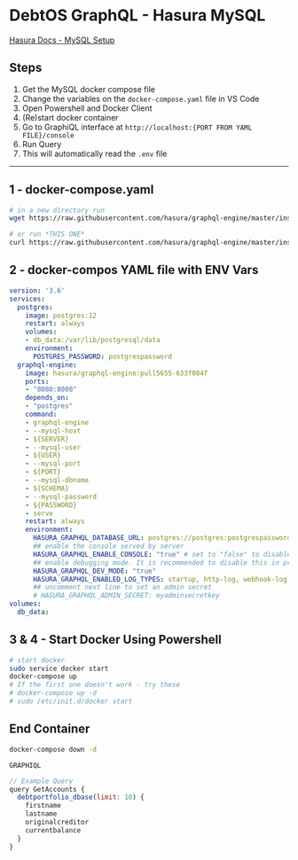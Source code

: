 # DebtOS GraphQL - Hasura MySQL

[Hasura Docs - MySQL Setup](https://hasura.io/docs/1.0/graphql/core/guides/mysql-preview.html)

## Steps

1. Get the MySQL docker compose file
2. Change the variables on the ```docker-compose.yaml``` file in VS Code
3. Open Powershell and Docker Client
4. (Re)start docker container
5. Go to GraphiQL interface at ```http://localhost:{PORT FROM YAML FILE}/console```
6. Run Query
7. This will automatically read the ```.env``` file

---

## 1 - docker-compose.yaml

```bash
# in a new directory run
wget https://raw.githubusercontent.com/hasura/graphql-engine/master/install-manifests/docker-compose-mysql-preview/docker-compose.yaml

# or run *THIS ONE*
curl https://raw.githubusercontent.com/hasura/graphql-engine/master/install-manifests/docker-compose-mysql-preview/docker-compose.yaml -o docker-compose.yaml
```

## 2 - docker-compos YAML file with ENV Vars

```yaml
version: '3.6'
services:
  postgres:
    image: postgres:12
    restart: always
    volumes:
    - db_data:/var/lib/postgresql/data
    environment:
      POSTGRES_PASSWORD: postgrespassword
  graphql-engine:
    image: hasura/graphql-engine:pull5655-633f084f
    ports:
    - "8080:8080"
    depends_on:
    - "postgres"
    command:
    - graphql-engine
    - --mysql-host 
    - ${SERVER}
    - --mysql-user 
    - ${USER}
    - --mysql-port
    - ${PORT}
    - --mysql-dbname 
    - ${SCHEMA}
    - --mysql-password 
    - ${PASSWORD}
    - serve 
    restart: always
    environment:
      HASURA_GRAPHQL_DATABASE_URL: postgres://postgres:postgrespassword@postgres:5432/postgres
      ## enable the console served by server
      HASURA_GRAPHQL_ENABLE_CONSOLE: "true" # set to "false" to disable console
      ## enable debugging mode. It is recommended to disable this in production
      HASURA_GRAPHQL_DEV_MODE: "true"
      HASURA_GRAPHQL_ENABLED_LOG_TYPES: startup, http-log, webhook-log, websocket-log, query-log
      ## uncomment next line to set an admin secret
      # HASURA_GRAPHQL_ADMIN_SECRET: myadminsecretkey
volumes:
  db_data:

```

## 3 & 4 - Start Docker Using Powershell

```bash
# start docker
sudo service docker start
docker-compose up
# If the first one doesn't work - try these
# docker-compose up -d
# sudo /etc/init.d/docker start
```

## End Container

```bash
docker-compose down -d
```

```GRAPHIQL```

```js
// Example Query
query GetAccounts {
  debtportfolio_dbase(limit: 10) {
    firstname
    lastname
    originalcreditor
    currentbalance
  }
}
